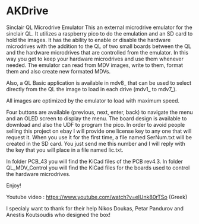 # AKDrive
Sinclair QL Microdrive Emulator
This an external microdrive emulator for the sinclair QL. It utilizes a raspberry pico to do the emulation and an SD card to hold the images. It has the ability to enable or disable the hardware microdrives with the addition to the QL of two small boards between the QL and the hardware microdrives that are controlled from the emulator. In this way you get to keep your hardware microdrives and use them whenever needed. The emulator can read from MDV images, write to them, format them and also create new formated MDVs.

Also, a QL Basic application is available in mdv8_ that can be used to select directly from the QL the image to load in each drive (mdv1_ to mdv7_).

All images are optimized by the emulator to load with maximum speed.

Four buttons are available (previous, next, enter, back) to navigate the menu and an OLED screen to display the menu.
The board design is available to download and also the UDF to program the pico. In order to avoid people selling this project on ebay I will provide one license key to any one that will request it. When you use it for the first time, a file named SerNum.txt will be created in the SD card. You just send me this number and I will reply with the key that you will place in a file named lic.txt.

In folder PCB_43 you will find the KiCad files of the PCB rev4.3. In folder QL_MDV_Control you will find the KiCad files for the boards used to control the hardware microdrives.

Enjoy!

Youtube video : https://www.youtube.com/watch?v=eIUnk80rTSo (Greek)

I specialy want to thank for their help Nikos Doukas, Petar Pandurov and Anestis Koutsoudis who designed the box!
